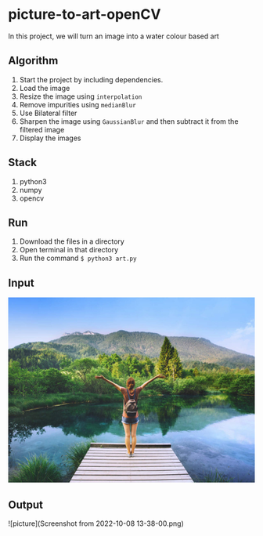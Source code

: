 # picture-to-art-openCV
In this project, we will turn an image into a water colour based art

## Algorithm
1. Start the project by including dependencies.
2. Load the image
3. Resize the image using `interpolation`
4. Remove impurities using `medianBlur`
5. Use Bilateral filter
6. Sharpen the image using `GaussianBlur` and then subtract it from the filtered image
7. Display the images

## Stack
1. python3 
2. numpy 
3. opencv 

## Run
1. Download the files in a directory 
2. Open terminal in that directory 
3. Run the command `$ python3 art.py`

## Input

![input](nature.jpg)

## Output

![picture](Screenshot from 2022-10-08 13-38-00.png)


